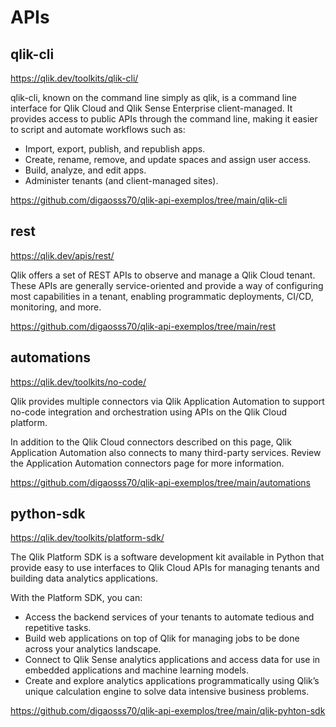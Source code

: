 # APIs

## qlik-cli
https://qlik.dev/toolkits/qlik-cli/

qlik-cli, known on the command line simply as qlik, is a command line interface for Qlik Cloud and Qlik Sense Enterprise client-managed. It provides access to public APIs through the command line, making it easier to script and automate workflows such as:

- Import, export, publish, and republish apps.
- Create, rename, remove, and update spaces and assign user access.
- Build, analyze, and edit apps.
- Administer tenants (and client-managed sites).

https://github.com/digaosss70/qlik-api-exemplos/tree/main/qlik-cli

## rest
https://qlik.dev/apis/rest/

Qlik offers a set of REST APIs to observe and manage a Qlik Cloud tenant. These APIs are generally service-oriented and provide a way of configuring most capabilities in a tenant, enabling programmatic deployments, CI/CD, monitoring, and more.

https://github.com/digaosss70/qlik-api-exemplos/tree/main/rest

## automations
https://qlik.dev/toolkits/no-code/

Qlik provides multiple connectors via Qlik Application Automation to support no-code integration and orchestration using APIs on the Qlik Cloud platform.

In addition to the Qlik Cloud connectors described on this page, Qlik Application Automation also connects to many third-party services. Review the Application Automation connectors page for more information.

https://github.com/digaosss70/qlik-api-exemplos/tree/main/automations

## python-sdk
https://qlik.dev/toolkits/platform-sdk/

The Qlik Platform SDK is a software development kit available in Python that provide easy to use interfaces to Qlik Cloud APIs for managing tenants and building data analytics applications.

With the Platform SDK, you can:

- Access the backend services of your tenants to automate tedious and repetitive tasks.
- Build web applications on top of Qlik for managing jobs to be done across your analytics landscape.
- Connect to Qlik Sense analytics applications and access data for use in embedded applications and machine learning models.
- Create and explore analytics applications programmatically using Qlik’s unique calculation engine to solve data intensive business problems.

https://github.com/digaosss70/qlik-api-exemplos/tree/main/qlik-pyhton-sdk
